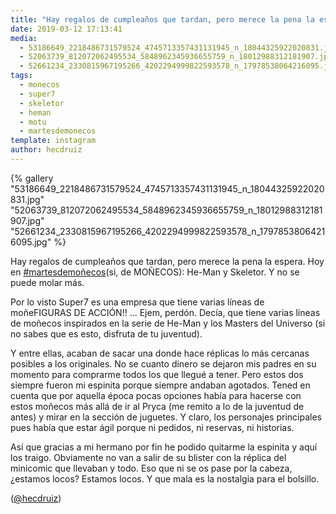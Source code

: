 ```yaml
---
title: "Hay regalos de cumpleaños que tardan, pero merece la pena la espera. Hoy en #martesdemoñecos(si, de MOÑECOS): He-Man y Skeletor. Y no se puede molar más"
date: 2019-03-12 17:13:41
media: 
  - 53186649_2218486731579524_4745713357431131945_n_18044325922020831.jpg
  - 52063739_812072062495534_5848962345936655759_n_18012988312181907.jpg
  - 52661234_2330815967195266_4202294999822593578_n_17978538064216095.jpg
tags: 
  - monecos
  - super7
  - skeletor
  - heman
  - motu
  - martesdemonecos
template: instagram
author: hecdruiz
---
```


{% gallery "53186649_2218486731579524_4745713357431131945_n_18044325922020831.jpg" "52063739_812072062495534_5848962345936655759_n_18012988312181907.jpg" "52661234_2330815967195266_4202294999822593578_n_17978538064216095.jpg" %}

Hay regalos de cumpleaños que tardan, pero merece la pena la espera. Hoy en [#martesdemoñecos](/tags/martesdemonecos)(si, de MOÑECOS): He-Man y Skeletor. Y no se puede molar más.

Por lo visto Super7 es una empresa que tiene varias líneas de moñeFIGURAS DE ACCIÓN!! ... Ejem, perdón. Decía, que tiene varias líneas de moñecos inspirados en la serie de He-Man y los Masters del Universo (si no sabes que es esto, disfruta de tu juventud).

Y entre ellas, acaban de sacar una donde hace réplicas lo más cercanas posibles a los originales. No se cuanto dinero se dejaron mis padres en su momento para comprarme todos los que llegué a tener. Pero estos dos siempre fueron mi espinita porque siempre andaban agotados. Tened en cuenta que por aquella época pocas opciones había para hacerse con estos moñecos más allá de ir al Pryca (me remito a lo de la juventud de antes) y mirar en la sección de juguetes. Y claro, los personajes principales pues había que estar ágil porque ni pedidos, ni reservas, ni historias.

Así que gracias a mi hermano por fin he podido quitarme la espinita y aquí los traigo. Obviamente no van a salir de su blister con la réplica del minicomic que llevaban y todo. Eso que ni se os pase por la cabeza, ¿estamos locos? Estamos locos. Y que mala es la nostalgia para el bolsillo.

([@hecdruiz](https://instagram.com/hecdruiz))
